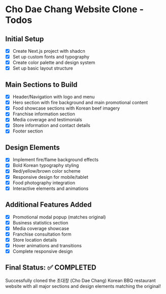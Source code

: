 # Cho Dae Chang Website Clone - Todos

## Initial Setup
- [x] Create Next.js project with shadcn
- [x] Set up custom fonts and typography
- [x] Create color palette and design system
- [x] Set up basic layout structure

## Main Sections to Build
- [x] Header/Navigation with logo and menu
- [x] Hero section with fire background and main promotional content
- [x] Food showcase sections with Korean beef imagery
- [x] Franchise information section
- [x] Media coverage and testimonials
- [x] Store information and contact details
- [x] Footer section

## Design Elements
- [x] Implement fire/flame background effects
- [x] Bold Korean typography styling
- [x] Red/yellow/brown color scheme
- [x] Responsive design for mobile/tablet
- [x] Food photography integration
- [x] Interactive elements and animations

## Additional Features Added
- [x] Promotional modal popup (matches original)
- [x] Business statistics section
- [x] Media coverage showcase
- [x] Franchise consultation form
- [x] Store location details
- [x] Hover animations and transitions
- [x] Complete responsive design

## Final Status: ✅ COMPLETED
Successfully cloned the 초대창 (Cho Dae Chang) Korean BBQ restaurant website with all major sections and design elements matching the original!
